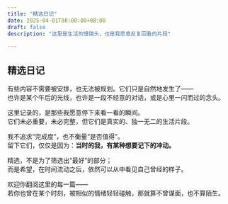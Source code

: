 ```yaml
---
title: "精选日记"
date: 2025-04-01T08:00:00+08:00
draft: false
description: "这里是生活的慢镜头，也是我愿意反复回看的片段"

---
```


## 精选日记

有些内容不需要被安排，也无法被规划。它们只是自然地发生了——  
也许是某个午后的光线，也许是一段不经意的对话，或是心里一闪而过的念头。

这里记录的，是那些我愿意停下来看一看的瞬间。  
它们未必重要，未必完整，但它们是真实的、独一无二的生活片段。

我不追求“完成度”，也不衡量“是否值得”。  
留下它们，仅仅是因为：**当时的我，有某种想要记下的冲动。**

精选，不是为了筛选出“最好”的部分；  
而是希望，在时间流动之后，依然可以从中看见自己曾经的样子。

欢迎你翻阅这里的每一篇——  
若你也曾在某个时刻，被相似的情绪轻轻碰触，那就算不曾谋面，也不算陌生。

